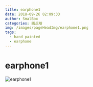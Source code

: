 ```yaml
---
title: earphone1
date: 2018-09-26 02:09:33
author: SmalBox
categories: 画点啥
img: /images/pageHeadImg/earphone1.png
tags:
  - hand painted
  - earphone
---
```

# earphone1

![earphone1](earphone1.png)
